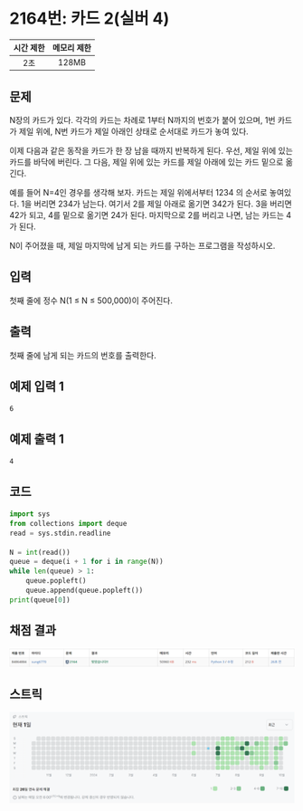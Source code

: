# 2164번: 카드 2(실버 4)
| 시간 제한 | 메모리 제한 |
|:-----:|:------:|
|  2초   | 128MB  |

## 문제
N장의 카드가 있다. 각각의 카드는 차례로 1부터 N까지의 번호가 붙어 있으며, 1번 카드가 제일 위에, N번 카드가 제일 아래인 상태로 순서대로 카드가 놓여 있다.

이제 다음과 같은 동작을 카드가 한 장 남을 때까지 반복하게 된다. 우선, 제일 위에 있는 카드를 바닥에 버린다. 그 다음, 제일 위에 있는 카드를 제일 아래에 있는 카드 밑으로 옮긴다.

예를 들어 N=4인 경우를 생각해 보자. 카드는 제일 위에서부터 1234 의 순서로 놓여있다. 1을 버리면 234가 남는다. 여기서 2를 제일 아래로 옮기면 342가 된다. 3을 버리면 42가 되고, 4를 밑으로 옮기면 24가 된다. 마지막으로 2를 버리고 나면, 남는 카드는 4가 된다.

N이 주어졌을 때, 제일 마지막에 남게 되는 카드를 구하는 프로그램을 작성하시오.

## 입력
첫째 줄에 정수 N(1 ≤ N ≤ 500,000)이 주어진다.

## 출력
첫째 줄에 남게 되는 카드의 번호를 출력한다.

## 예제 입력 1
```text
6
```
## 예제 출력 1
```text
4
```

## 코드
```python
import sys
from collections import deque
read = sys.stdin.readline

N = int(read())
queue = deque(i + 1 for i in range(N))
while len(queue) > 1:
    queue.popleft()
    queue.append(queue.popleft())
print(queue[0])

```

## 채점 결과
![image](result_img.png)

## 스트릭
![image](streak_img.png)